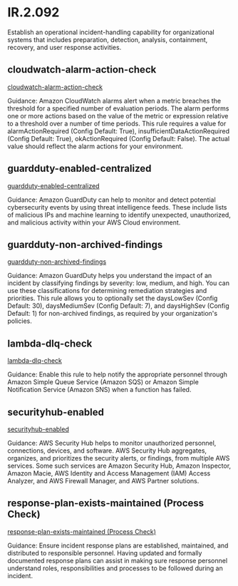 # IR.2.092
Establish an operational incident-handling capability for organizational systems that includes preparation, detection, analysis, containment, recovery, and user response activities.

##  cloudwatch-alarm-action-check
[cloudwatch-alarm-action-check](https://docs.aws.amazon.com/config/latest/developerguide/cloudwatch-alarm-action-check.html)

Guidance:
Amazon CloudWatch alarms alert when a metric breaches the threshold for a specified number of evaluation periods. The alarm performs one or more actions based on the value of the metric or expression relative to a threshold over a number of time periods. This rule requires a value for alarmActionRequired (Config Default: True), insufficientDataActionRequired (Config Default: True), okActionRequired (Config Default: False). The actual value should reflect the alarm actions for your environment.

##  guardduty-enabled-centralized
[guardduty-enabled-centralized](https://docs.aws.amazon.com/config/latest/developerguide/guardduty-enabled-centralized.html)

Guidance:
Amazon GuardDuty can help to monitor and detect potential cybersecurity events by using threat intelligence feeds. These include lists of malicious IPs and machine learning to identify unexpected, unauthorized, and malicious activity within your AWS Cloud environment.

##  guardduty-non-archived-findings
[guardduty-non-archived-findings](https://docs.aws.amazon.com/config/latest/developerguide/guardduty-non-archived-findings.html)

Guidance:
Amazon GuardDuty helps you understand the impact of an incident by classifying findings by severity: low, medium, and high. You can use these classifications for determining remediation strategies and priorities. This rule allows you to optionally set the daysLowSev (Config Default: 30), daysMediumSev (Config Default: 7), and daysHighSev (Config Default: 1) for non-archived findings, as required by your organization's policies.

##  lambda-dlq-check
[lambda-dlq-check](https://docs.aws.amazon.com/config/latest/developerguide/lambda-dlq-check.html)

Guidance:
Enable this rule to help notify the appropriate personnel through Amazon Simple Queue Service (Amazon SQS) or Amazon Simple Notification Service (Amazon SNS) when a function has failed.

##  securityhub-enabled
[securityhub-enabled](https://docs.aws.amazon.com/config/latest/developerguide/securityhub-enabled.html)

Guidance:
AWS Security Hub helps to monitor unauthorized personnel, connections, devices, and software. AWS Security Hub aggregates, organizes, and prioritizes the security alerts, or findings, from multiple AWS services. Some such services are Amazon Security Hub, Amazon Inspector, Amazon Macie, AWS Identity and Access Management (IAM) Access Analyzer, and AWS Firewall Manager, and AWS Partner solutions.

##  response-plan-exists-maintained (Process Check)
[response-plan-exists-maintained (Process Check)](None)

Guidance:
Ensure incident response plans are established, maintained, and distributed to responsible personnel. Having updated and formally documented response plans can assist in making sure response personnel understand roles, responsibilities and processes to be followed during an incident.
